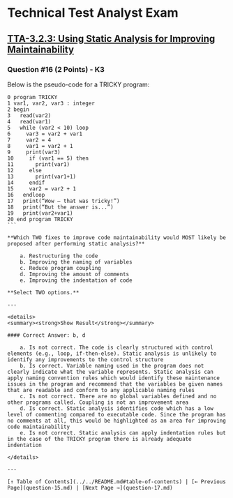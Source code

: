 # Technical Test Analyst Exam

## [TTA-3.2.3: Using Static Analysis for Improving Maintainability](../3-static-and-dynamic-analysis/3.2-static-analysis.md#323-using-static-analysis-for-improving-maintainability)

### Question #16 (2 Points) - K3

Below is the pseudo-code for a TRICKY program:

````pseudo
0 program TRICKY
1 var1, var2, var3 : integer
2 begin
3   read(var2)
4   read(var1)
5   while (var2 < 10) loop
6     var3 = var2 + var1
7     var2 = 4
8     var1 = var2 + 1
9     print(var3)
10     if (var1 == 5) then
11       print(var1)
12     else
13       print(var1+1)
14     endif
15     var2 = var2 + 1
16   endloop
17   print(“Wow – that was tricky!”)
18   print(“But the answer is...”)
19   print(var2+var1)
20 end program TRICKY
```

**Which TWO fixes to improve code maintainability would MOST likely be proposed after performing static analysis?**

    a. Restructuring the code
    b. Improving the naming of variables
    c. Reduce program coupling
    d. Improving the amount of comments
    e. Improving the indentation of code

**Select TWO options.**

---

<details>
<summary><strong>Show Result</strong></summary>

#### Correct Answer: b, d

    a. Is not correct. The code is clearly structured with control elements (e.g., loop, if-then-else). Static analysis is unlikely to identify any improvements to the control structure
    b. Is correct. Variable naming used in the program does not clearly indicate what the variable represents. Static analysis can apply naming convention rules which would identify these maintenance issues in the program and recommend that the variables be given names that are readable and conform to any applicable naming rules
    c. Is not correct. There are no global variables defined and no other programs called. Coupling is not an improvement area
    d. Is correct. Static analysis identifies code which has a low level of commenting compared to executable code. Since the program has no comments at all, this would be highlighted as an area for improving code maintainability
    e. Is not correct. Static analysis can apply indentation rules but in the case of the TRICKY program there is already adequate indentation

</details>

---

[↑ Table of Contents](../../README.md#table-of-contents) | [← Previous Page](question-15.md) | [Next Page →](question-17.md)
````
